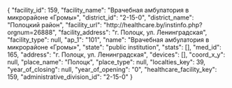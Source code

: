 {
    "facility_id": 159,
    "facility_name": "Врачебная амбулатория в микрорайоне «Громы»",
    "district_id": "2-15-0",
    "district_name": "Полоцкий район",
    "facility_url": "http:\/\/healthcare.by\/instinfo.php?orgnum=26888",
    "facility_address": "г. Полоцк, ул. Ленинградская",
    "facility_type": null,
    "ap_1": "101",
    "name": "Врачебная амбулатория в микрорайоне «Громы»",
    "state": "public institution",
    "stats": [],
    "med_id": 165,
    "address": "г. Полоцк, ул. Ленинградская",
    "devices": [],
    "coord_x_y": null,
    "place_name": "Полоцк",
    "place_type": null,
    "localties_key": 39,
    "year_of_closing": null,
    "year_of_opening": "0",
    "healthcare_facility_key": 159,
    "administrative_division_id": "2-15-0"
}
